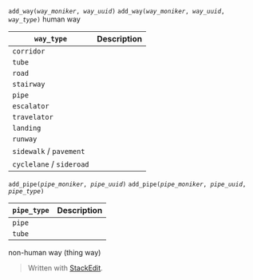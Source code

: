 
`add_way(`*`way_moniker`*`, `*`way_uuid`*`)`
`add_way(`*`way_moniker`*`, `*`way_uuid`*`, `*`way_type`*`)`
human way

| `way_type`  | Description |
|--|--|
| `corridor` |  |
| `tube` |  |
| `road` | |
| `stairway` | |
| `pipe` | |
| `escalator` | |
| `travelator` | |
| `landing` | |
| `runway` | |
| `sidewalk` / `pavement` | |
| `cyclelane` / `sideroad` | |

`add_pipe(`*`pipe_moniker`*`, `*`pipe_uuid`*`)`
`add_pipe(`*`pipe_moniker`*`, `*`pipe_uuid`*`, `*`pipe_type`*`)`

| `pipe_type`  | Description |
|--|--|
| `pipe` |  |
| `tube` | |

non-human way (thing way)
> Written with [StackEdit](https://stackedit.io/).
